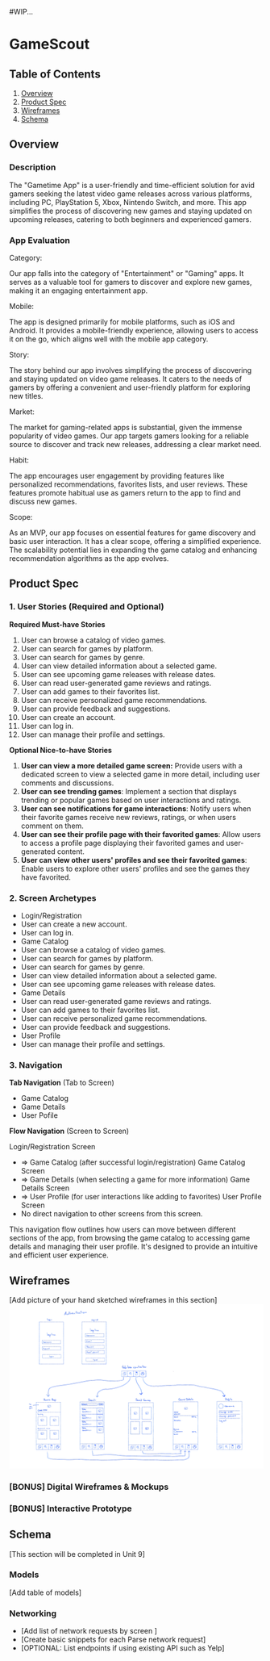 #WIP...

# GameScout

## Table of Contents

1. [Overview](#Overview)
2. [Product Spec](#Product-Spec)
3. [Wireframes](#Wireframes)
4. [Schema](#Schema)

## Overview
  
### Description

The "Gametime App" is a user-friendly and time-efficient solution for avid gamers seeking the latest video game releases across various platforms, including PC, PlayStation 5, Xbox, Nintendo Switch, and more. This app simplifies the process of discovering new games and staying updated on upcoming releases, catering to both beginners and experienced gamers.

### App Evaluation

Category:

  Our app falls into the category of "Entertainment" or "Gaming" apps. It serves as a valuable tool for gamers to discover and explore new games, making it an engaging entertainment app.

Mobile: 

  The app is designed primarily for mobile platforms, such as iOS and Android. It provides a mobile-friendly experience, allowing users to access it on the go, which aligns well with the mobile app category.

Story: 

  The story behind our app involves simplifying the process of discovering and staying updated on video game releases. It caters to the needs of gamers by offering a convenient and user-friendly platform for exploring new titles.

Market: 

  The market for gaming-related apps is substantial, given the immense popularity of video games. Our app targets gamers looking for a reliable source to discover and track new releases, addressing a clear market need.

Habit: 

  The app encourages user engagement by providing features like personalized recommendations, favorites lists, and user reviews. These features promote habitual use as gamers return to the app to find and discuss new games.

Scope: 

  As an MVP, our app focuses on essential features for game discovery and basic user interaction. It has a clear scope, offering a simplified experience. The scalability potential lies in expanding the game catalog and enhancing recommendation algorithms as the app evolves.

## Product Spec

### 1. User Stories (Required and Optional)

**Required Must-have Stories**

1. User can browse a catalog of video games.
2. User can search for games by platform.
3. User can search for games by genre.
4. User can view detailed information about a selected game.
5. User can see upcoming game releases with release dates.
6. User can read user-generated game reviews and ratings.
7. User can add games to their favorites list.
8. User can receive personalized game recommendations.
9. User can provide feedback and suggestions.
10. User can create an account.
11. User can log in.
12. User can manage their profile and settings.


**Optional Nice-to-have Stories**

1. **User can view a more detailed game screen:** Provide users with a dedicated screen to view a selected game in more detail, including user comments and discussions.
2. **User can see trending games**: Implement a section that displays trending or popular games based on user interactions and ratings.
3. **User can see notifications for game interactions**: Notify users when their favorite games receive new reviews, ratings, or when users comment on them.
4. **User can see their profile page with their favorited games**: Allow users to access a profile page displaying their favorited games and user-generated content.
5. **User can view other users' profiles and see their favorited games**: Enable users to explore other users' profiles and see the games they have favorited.

### 2. Screen Archetypes

- Login/Registration
- User can create a new account.
- User can log in.
- Game Catalog
- User can browse a catalog of video games.
- User can search for games by platform.
- User can search for games by genre.
- User can view detailed information about a selected game.
- User can see upcoming game releases with release dates.
- Game Details
- User can read user-generated game reviews and ratings.
- User can add games to their favorites list.
- User can receive personalized game recommendations.
- User can provide feedback and suggestions.
- User Profile
- User can manage their profile and settings.
  
### 3. Navigation

**Tab Navigation** (Tab to Screen)
* Game Catalog
* Game Details
* User Pofile

**Flow Navigation** (Screen to Screen)

Login/Registration Screen
  * => Game Catalog (after successful login/registration)
Game Catalog Screen
  * => Game Details (when selecting a game for more information)
Game Details Screen
  * => User Profile (for user interactions like adding to favorites)
User Profile Screen
  * No direct navigation to other screens from this screen.

This navigation flow outlines how users can move between different sections of the app, 
from browsing the game catalog to accessing game details and managing their user profile. 
It's designed to provide an intuitive and efficient user experience.


## Wireframes

[Add picture of your hand sketched wireframes in this section]
<img src="wireframes.png" width=600>

### [BONUS] Digital Wireframes & Mockups

### [BONUS] Interactive Prototype

## Schema 

[This section will be completed in Unit 9]

### Models

[Add table of models]

### Networking

- [Add list of network requests by screen ]
- [Create basic snippets for each Parse network request]
- [OPTIONAL: List endpoints if using existing API such as Yelp]
